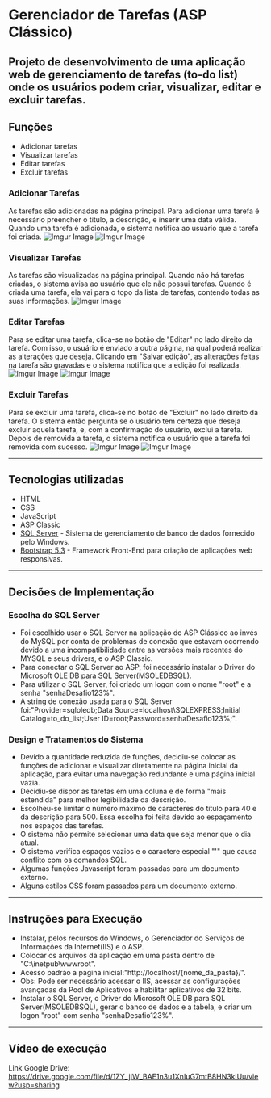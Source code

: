 # Gerenciador de Tarefas (ASP Clássico)

Projeto de desenvolvimento de uma aplicação web de gerenciamento de tarefas (to-do list) onde os usuários podem criar, visualizar, editar e excluir tarefas.
---

## Funções

- Adicionar tarefas
- Visualizar tarefas
- Editar tarefas
- Excluir tarefas

### Adicionar Tarefas
As tarefas são adicionadas na página principal.
Para adicionar uma tarefa é necessário preencher o título, a descrição, e inserir uma data válida.
Quando uma tarefa é adicionada, o sistema notifica ao usuário que a tarefa foi criada.
![Imgur Image](https://imgur.com/wUmsHjP,jpg)
![Imgur Image](https://imgur.com/LNrCGAP,jpg)
### Visualizar Tarefas
As tarefas são visualizadas na página principal.
Quando não há tarefas criadas, o sistema avisa ao usuário que ele não possui tarefas.
Quando é criada uma tarefa, ela vai para o topo da lista de tarefas, contendo todas as suas informações.
![Imgur Image](https://imgur.com/2wPtoOG,jpg)
### Editar Tarefas
Para se editar uma tarefa, clica-se no botão de "Editar" no lado direito da tarefa.
Com isso, o usuário é enviado a outra página, na qual poderá realizar as alterações que deseja.
Clicando em "Salvar edição", as alterações feitas na tarefa são gravadas e o sistema notifica que a edição foi realizada.
![Imgur Image](https://imgur.com/W2PuHoM,jpg)
![Imgur Image](https://imgur.com/lbAZiot,jpg)

### Excluir Tarefas

Para se excluir uma tarefa, clica-se no botão de "Excluir" no lado direito da tarefa.
O sistema então pergunta se o usuário tem certeza que deseja excluir aquela tarefa, e, com a confirmação do usuário, exclui a tarefa.
Depois de removida a tarefa, o sistema notifica o usuário que a tarefa foi removida com sucesso.
![Imgur Image](https://imgur.com/05NAqWb,jpg)
![Imgur Image](https://imgur.com/NqxlAC7,jpg)

---

## Tecnologias utilizadas

- HTML
- CSS
- JavaScript
- ASP Classic
- [SQL Server] - Sistema de gerenciamento de banco de dados fornecido pelo Windows.
- [Bootstrap 5.3] -  Framework Front-End para criação de aplicações web responsivas.
---

## Decisões de Implementação

### Escolha do SQL Server

- Foi escolhido usar o SQL Server na aplicação do ASP Clássico ao invés do MySQL por conta de problemas de conexão que estavam ocorrendo devido a uma incompatibilidade entre as versões mais recentes do MYSQL e seus drivers, e o ASP Classic.
- Para conectar o SQL Server ao ASP, foi necessário instalar o Driver do Microsoft OLE DB para SQL Server(MSOLEDBSQL).
- Para utilizar o SQL Server, foi criado um logon com o nome "root" e a senha "senhaDesafio123%".
- A string de conexão usada para o SQL Server foi:"Provider=sqloledb;Data Source=localhost\SQLEXPRESS;Initial Catalog=to_do_list;User ID=root;Password=senhaDesafio123%;".

### Design e Tratamentos do Sistema
- Devido a quantidade reduzida de funções, decidiu-se colocar as funções de adicionar e visualizar diretamente na página inicial da aplicação, para evitar uma navegação redundante  e uma página inicial vazia.
- Decidiu-se dispor as tarefas em uma coluna e de forma "mais estendida" para melhor legibilidade da descrição.
- Escolheu-se limitar o número máximo de caracteres do título para 40 e da descrição para 500. Essa escolha foi feita devido ao espaçamento nos espaços das tarefas.
- O sistema não permite selecionar uma data que seja menor que o dia atual.
- O sistema verifica espaços vazios e o caractere especial "'" que causa conflito com os comandos SQL.
- Algumas funções Javascript foram passadas para um documento externo.
- Alguns estilos CSS foram passados para um documento externo.

---

## Instruções para Execução
- Instalar, pelos recursos do Windows, o Gerenciador do Serviços de Informações da Internet(IIS) e o ASP.
- Colocar os arquivos da aplicação em uma pasta dentro de "C:\inetpub\wwwroot".
- Acesso padrão a página inicial:"http://localhost/{nome_da_pasta}/".
- Obs: Pode ser necessário acessar o IIS, acessar as configurações avançadas da Pool de Aplicativos e habilitar aplicativos de 32 bits.
- Instalar o SQL Server, o Driver do Microsoft OLE DB para SQL Server(MSOLEDBSQL), gerar o banco de dados e a tabela, e criar um logon "root" com senha "senhaDesafio123%".
---

## Vídeo de execução
Link Google Drive: https://drive.google.com/file/d/1ZY_jIW_BAE1n3u1XnIuG7mtB8HN3klUu/view?usp=sharing

[//]: # (These are reference links used in the body of this note and get stripped out when the markdown processor does its job. There is no need to format nicely because it shouldn't be seen. Thanks SO - http://stackoverflow.com/questions/4823468/store-comments-in-markdown-syntax)
    
   [SQL Server]: <https://www.microsoft.com/pt-br/sql-server>
   [Bootstrap 5.3]: <https://getbootstrap.com/>


  
